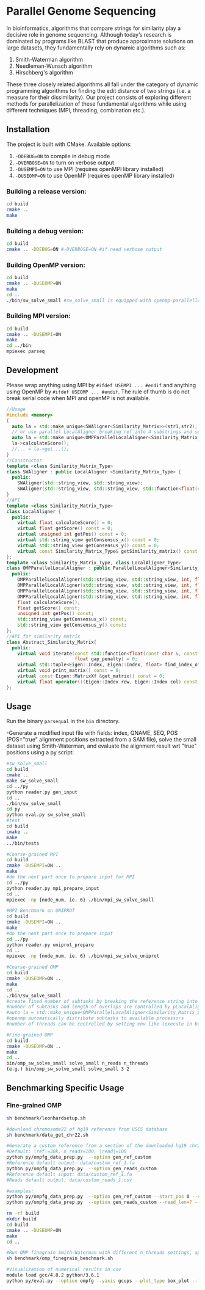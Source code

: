 # Parallel Genome Sequencing
In bioinformatics, algorithms that compare strings for similarity play a decisive role in genome sequencing. Although today’s research is dominated by programs like BLAST that produce approximate solutions on large datasets, they fundamentally rely on dynamic algorithms such as:

1. Smith-Waterman algorithm
2. Needleman-Wunsch algorithm
3. Hirschberg's algorithm

These three closely related algorithms all fall under the category of dynamic programming algorithms for finding the edit distance of two strings (i.e. a measure for their dissimilarity). Our project consists of exploring different methods for parallelization of these fundamental algorithms while using different techniques (MPI, threading, combination etc.).


## Installation

The project is built with CMake. Available options:
1. `-DDEBUG=ON` to compile in debug mode
2. `-DVERBOSE=ON` to turn on verbose output
3. `-DUSEMPI=ON` to use MPI (requires openMPI library installed)
4. `-DUSEOMP=ON` to use OpenMP (requires openMP library installed)

### Building a release version:

```bash
cd build
cmake ..
make
```

### Building a debug version:

```bash
cd build
cmake .. -DDEBUG=ON #-DVERBOSE=ON #if need verbose output
```

### Building OpenMP version:

```bash
cd build
cmake .. -DUSEOMP=ON
make
cd ..
./bin/sw_solve_small #sw_solve_small is equipped with openmp-parallellocalaligner
```

### Building MPI version:

```bash
cd build
cmake .. -DUSEMPI=ON
make
cd ../bin
mpiexec parseq
```

## Development
Please wrap anything using MPI by `#ifdef USEMPI ... #endif` and anything using OpenMP by `#ifdef USEOMP ... #endif`.
The rule of thumb is do not break serial code when MPI and openMP is not available.
```C++
//Usage
#include <memory>
{
  auto la = std::make_unique<SWAligner<Similarity_Matrix>>(str1,str2); //or SWAligner<Similarity_Matrix_Skewed>
  // or use parallel LocalAligner breaking ref into 4 substrings and setting overlaplength = samplelength * 2.0
  auto la = std::make_unique<OMPParallelLocalAligner<Similarity_Matrix_Skewed, SWAligner<Similarity_Matrix_Skewed>>>(row[2],fa_string,4,2.0);
  la->calculateScore();
  //... = la->get...();
}
//Constructor
template <class Similarity_Matrix_Type>
class SWAligner : public LocalAligner <Similarity_Matrix_Type> {
  public:
    SWAligner(std::string_view, std::string_view);
    SWAligner(std::string_view, std::string_view, std::function<float(const char &, const char &)> &&);
}
//API
template <class Similarity_Matrix_Type>
class LocalAligner {
  public:
    virtual float calculateScore() = 0;
    virtual float getScore() const = 0;
    virtual unsigned int getPos() const = 0;
    virtual std::string_view getConsensus_x() const = 0;
    virtual std::string_view getConsensus_y() const = 0;
    virtual const Similarity_Matrix_Type& getSimilarity_matrix() const =0;
};
template <class Similarity_Matrix_Type, class LocalAligner_Type>
class OMPParallelLocalAligner : public ParallelLocalAligner<Similarity_Matrix_Type, LocalAligner_Type> {
  public:
    OMPParallelLocalAligner(std::string_view, std::string_view, int, float);
    OMPParallelLocalAligner(std::string_view, std::string_view, int, float, float);
    OMPParallelLocalAligner(std::string_view, std::string_view, int, float, std::function<float(const char &, const char &)> &&);
    OMPParallelLocalAligner(std::string_view, std::string_view, int, float, std::function<float(const char &, const char &)> &&, float);
    float calculateScore();
    float getScore() const;
    unsigned int getPos() const;
    std::string_view getConsensus_x() const;
    std::string_view getConsensus_y() const;
};
//API for similarity matrix
class Abstract_Similarity_Matrix{
  public:
    virtual void iterate(const std::function<float(const char &, const char &)> &scoring_function,
                         float gap_penalty) = 0;
    virtual std::tuple<Eigen::Index, Eigen::Index, float> find_index_of_maximum() const = 0;
    virtual void print_matrix() const = 0;
    virtual const Eigen::MatrixXf &get_matrix() const = 0;
    virtual float operator()(Eigen::Index row, Eigen::Index col) const = 0;
};
```

## Usage

Run the binary `parsequal` in the `bin` directory.

-Generate a modified input file with fields: index, QNAME, SEQ, POS (POS="true" alignment positions extracted from a SAM file), solve the small dataset using Smith-Waterman, and evaluate the alignment result wrt "true" positions using a py script:

```bash
#sw_solve_small
cd build
cmake ..
make sw_solve_small
cd ../py
python reader.py gen_input
cd ..
./bin/sw_solve_small
cd py
python eval.py sw_solve_small
#test
cd build
cmake ..
make
../bin/tests

#Coarse-grained MPI
cd build
cmake -DUSEMPI=ON ..
make
#do the next part once to prepare input for MPI
cd ../py
python reader.py mpi_prepare_input
cd ..
mpiexec -np {node_num, ie. 6} ./bin/mpi_sw_solve_small

#MPI Benchmark on UNIPROT
cd build
cmake -DUSEMPI=ON ..
make
#do the next part once to prepare input
cd ../py
python reader.py uniprot_prepare
cd ..
mpiexec -np {node_num, ie. 6} ./bin/mpi_sw_solve_uniprot

#Coarse-grained OMP
cd build
cmake -DUSEOMP=ON ..
make
cd ..
./bin/sw_solve_small 
#create fixed number of subtasks by breaking the reference string into several pieces,
#number of subtasks and length of overlaps are controlled by pLocalAligner constructor:
#auto la = std::make_unique<OMPParallelLocalAligner<Similarity_Matrix_Skewed, SWAligner<Similarity_Matrix_Skewed>>>(row[2],fa_string,4,2.0);
#openmp automatically distribute subtasks to available processors
#number of threads can be controlled by setting env like (execute in bash): `export OMP_NUM_THREADS=16`

#Fine-grained OMP
cd build
cmake -DUSEOMP=ON ..
make
cd ..
bin/omp_sw_solve_small solve_small n_reads n_threads
(e.g.) bin/omp_sw_solve_small solve_small 3 2
```

## Benchmarking Specific Usage
### Fine-grained OMP
```bash
sh benchmark/leonhardsetup.sh

#download chromosome22 of hg19 reference from USCS database
sh benchmark/data_get_chr22.sh

#Generate a custom reference from a section of the downloaded hg19 chr22 and a set of custom reads
#Default: |ref|=30k, n_reads=100, |read|=100
python py/ompfg_data_prep.py  --option gen_ref_custom
#Reference default output: data/custom_ref_1.fa
python py/ompfg_data_prep.py  --option gen_reads_custom
#Reference default input: data/custom_ref_1.fa
#Reads default output: data/custom_reads_1.csv

#examples:
python py/ompfg_data_prep.py  --option gen_ref_custom --start_pos 0 --ref_len 50000000 --remove_N=true
python py/ompfg_data_prep.py  --option gen_reads_custom --read_len=? --n_reads=?

rm -rf build
mkdir build
cd build
cmake .. -DUSEOMP=ON
make
cd ..

#Run OMP finegrain Smith-Waterman with different n_threads settings, append times to a csv
sh benchmark/omp_finegrain_benchmark.sh

#Visualization of numerical results in csv
module load gcc/4.8.2 python/3.6.1
python py/eval.py --option ompfg --yaxis gcups --plot_type box_plot --fit false
```
